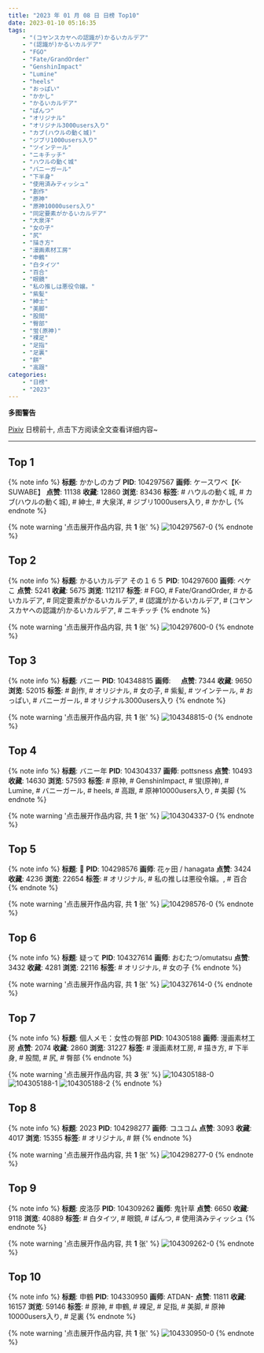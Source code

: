 ```yaml
---
title: "2023 年 01 月 08 日 日榜 Top10"
date: 2023-01-10 05:16:35
tags:
    - "(コヤンスカヤへの認識が)かるいカルデア"
    - "(認識が)かるいカルデア"
    - "FGO"
    - "Fate/GrandOrder"
    - "GenshinImpact"
    - "Lumine"
    - "heels"
    - "おっぱい"
    - "かかし"
    - "かるいカルデア"
    - "ぱんつ"
    - "オリジナル"
    - "オリジナル3000users入り"
    - "カブ(ハウルの動く城)"
    - "ジブリ1000users入り"
    - "ツインテール"
    - "ニキチッチ"
    - "ハウルの動く城"
    - "バニーガール"
    - "下半身"
    - "使用済みティッシュ"
    - "創作"
    - "原神"
    - "原神10000users入り"
    - "同定要素がかるいカルデア"
    - "大泉洋"
    - "女の子"
    - "尻"
    - "描き方"
    - "漫画素材工房"
    - "申鶴"
    - "白タイツ"
    - "百合"
    - "眼鏡"
    - "私の推しは悪役令嬢。"
    - "紫髪"
    - "紳士"
    - "美脚"
    - "股間"
    - "臀部"
    - "蛍(原神)"
    - "裸足"
    - "足指"
    - "足裏"
    - "餅"
    - "高跟"
categories:
    - "日榜"
    - "2023"
---
```


<i class="fa fa-triangle-exclamation"></i>**多图警告**<i class="fa fa-triangle-exclamation"></i>

[Pixiv](https://www.pixiv.net/) 日榜前十, 点击下方阅读全文查看详细内容~

<!-- more -->

---

## Top 1

{% note info %}
**标题**: かかしのカブ
**PID**: 104297567 **画师**: ケースワベ【K-SUWABE】
**点赞**: 11138 **收藏**: 12860 **浏览**: 83436
**标签**: # ハウルの動く城, # カブ(ハウルの動く城), # 紳士, # 大泉洋, # ジブリ1000users入り, # かかし
{% endnote %}

{% note warning '点击展开作品内容, 共 **1** 张' %}
![104297567-0](https://i.pixiv.re/img-original/img/2023/01/07/00/00/31/104297567_p0.jpg)
{% endnote %}

## Top 2

{% note info %}
**标题**: かるいカルデア その１６５
**PID**: 104297600 **画师**: ペケこ
**点赞**: 5241 **收藏**: 5675 **浏览**: 112117
**标签**: # FGO, # Fate/GrandOrder, # かるいカルデア, # 同定要素がかるいカルデア, # (認識が)かるいカルデア, # (コヤンスカヤへの認識が)かるいカルデア, # ニキチッチ
{% endnote %}

{% note warning '点击展开作品内容, 共 **1** 张' %}
![104297600-0](https://i.pixiv.re/img-original/img/2023/01/07/00/00/37/104297600_p0.png)
{% endnote %}

## Top 3

{% note info %}
**标题**: バニー
**PID**: 104348815 **画师**: ㅤ
**点赞**: 7344 **收藏**: 9650 **浏览**: 52015
**标签**: # 創作, # オリジナル, # 女の子, # 紫髪, # ツインテール, # おっぱい, # バニーガール, # オリジナル3000users入り
{% endnote %}

{% note warning '点击展开作品内容, 共 **1** 张' %}
![104348815-0](https://i.pixiv.re/img-original/img/2023/01/08/18/39/12/104348815_p0.png)
{% endnote %}

## Top 4

{% note info %}
**标题**: バニー年
**PID**: 104304337 **画师**: pottsness
**点赞**: 10493 **收藏**: 14630 **浏览**: 57593
**标签**: # 原神, # GenshinImpact, # 蛍(原神), # Lumine, # バニーガール, # heels, # 高跟, # 原神10000users入り, # 美脚
{% endnote %}

{% note warning '点击展开作品内容, 共 **1** 张' %}
![104304337-0](https://i.pixiv.re/img-original/img/2023/01/07/06/37/10/104304337_p0.jpg)
{% endnote %}

## Top 5

{% note info %}
**标题**: 🦋
**PID**: 104298576 **画师**: 花ヶ田 / hanagata
**点赞**: 3424 **收藏**: 4236 **浏览**: 22654
**标签**: # オリジナル, # 私の推しは悪役令嬢。, # 百合
{% endnote %}

{% note warning '点击展开作品内容, 共 **1** 张' %}
![104298576-0](https://i.pixiv.re/img-original/img/2023/01/07/00/21/42/104298576_p0.png)
{% endnote %}

## Top 6

{% note info %}
**标题**: 疑って
**PID**: 104327614 **画师**: おむたつ/omutatsu
**点赞**: 3432 **收藏**: 4281 **浏览**: 22116
**标签**: # オリジナル, # 女の子
{% endnote %}

{% note warning '点击展开作品内容, 共 **1** 张' %}
![104327614-0](https://i.pixiv.re/img-original/img/2023/01/08/00/00/10/104327614_p0.jpg)
{% endnote %}

## Top 7

{% note info %}
**标题**: 個人メモ：女性の臀部
**PID**: 104305188 **画师**: 漫画素材工房
**点赞**: 2074 **收藏**: 2860 **浏览**: 31227
**标签**: # 漫画素材工房, # 描き方, # 下半身, # 股間, # 尻, # 臀部
{% endnote %}

{% note warning '点击展开作品内容, 共 **3** 张' %}
![104305188-0](https://i.pixiv.re/img-original/img/2023/01/07/08/00/02/104305188_p0.jpg)
![104305188-1](https://i.pixiv.re/img-original/img/2023/01/07/08/00/02/104305188_p1.jpg)
![104305188-2](https://i.pixiv.re/img-original/img/2023/01/07/08/00/02/104305188_p2.jpg)
{% endnote %}

## Top 8

{% note info %}
**标题**: 2023
**PID**: 104298277 **画师**: コユコム
**点赞**: 3093 **收藏**: 4017 **浏览**: 15355
**标签**: # オリジナル, # 餅
{% endnote %}

{% note warning '点击展开作品内容, 共 **1** 张' %}
![104298277-0](https://i.pixiv.re/img-original/img/2023/01/07/00/13/17/104298277_p0.jpg)
{% endnote %}

## Top 9

{% note info %}
**标题**: 皮洛莎
**PID**: 104309262 **画师**: 鬼针草
**点赞**: 6650 **收藏**: 9118 **浏览**: 40889
**标签**: # 白タイツ, # 眼鏡, # ぱんつ, # 使用済みティッシュ
{% endnote %}

{% note warning '点击展开作品内容, 共 **1** 张' %}
![104309262-0](https://i.pixiv.re/img-original/img/2023/01/08/16/36/49/104309262_p0.jpg)
{% endnote %}

## Top 10

{% note info %}
**标题**: 申鶴
**PID**: 104330950 **画师**: ATDAN-
**点赞**: 11811 **收藏**: 16157 **浏览**: 59146
**标签**: # 原神, # 申鶴, # 裸足, # 足指, # 美脚, # 原神10000users入り, # 足裏
{% endnote %}

{% note warning '点击展开作品内容, 共 **1** 张' %}
![104330950-0](https://i.pixiv.re/img-original/img/2023/01/08/01/37/06/104330950_p0.jpg)
{% endnote %}
